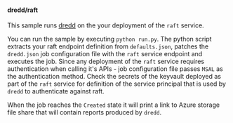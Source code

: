 #### dredd/raft

This sample runs [dredd](https://github.com/apiaryio/dredd) on the your deployment of the `raft` service.

You can run the sample by executing `python run.py`. The python script extracts your raft endpoint definition from `defaults.json`, patches the `dredd.json` job configuration file with the `raft` service endpoint and executes the job. Since any deployment of the `raft` service requires authentication when calling it's APIs - job configuration file passes `MSAL` as the authentication method. Check the secrets of the keyvault deployed as part of the `raft` service for definition of the service principal that is used by `dredd` to authenticate against raft.

When the job reaches the `Created` state it will print a link to Azure storage file share that will contain reports produced by `dredd`. 
